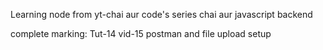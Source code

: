 Learning node from yt-chai aur code's series chai aur javascript backend

complete marking: Tut-14 vid-15 postman and file upload setup
